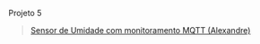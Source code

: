 Projeto 5

> [Sensor de Umidade com monitoramento MQTT (Alexandre)](https://github.com/AquilesBurlamaqui/InternetDasCoisas/blob/master/projeto5/2019.1/Alexandre/Sensor%20de%20umidade%20MQTT.html)
